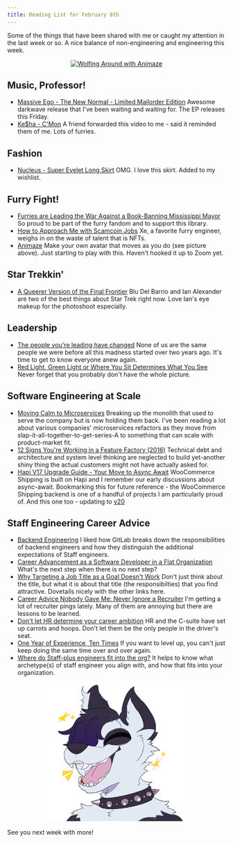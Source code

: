 ```yaml
---
title: Reading List for February 8th
---
```


Some of the things that have been shared with me or caught my attention in the last week or so. A nice balance of non-engineering and engineering this week.

<p style="text-align: center;">
<a data-flickr-embed="true" href="https://www.flickr.com/photos/allenreloaded/51869176029/in/dateposted-public/" title="Wolfing Around with Animaze"><img src="https://live.staticflickr.com/65535/51869176029_6f933447e9.jpg" width="490" height="500" alt="Wolfing Around with Animaze"></a><script async src="//embedr.flickr.com/assets/client-code.js" charset="utf-8"></script>
</p>

## Music, Professor!
- [Massive Ego - The New Normal - Limited Mailorder Edition](https://www.outoflineshop.de/back-catalogue/m/massive-ego-the-new-normal-limited-mailorder-edition-cd-ep-button-set.html) Awesome darkwave release that I've been waiting and waiting for. The EP releases this Friday.
- [Ke$ha - C'Mon](https://www.youtube.com/watch?v=c8A4QVop3-8&t=1s) A friend forwarded this video to me - said it reminded them of me. Lots of furries.

## Fashion
- [Nucleus - Super Eyelet Long Skirt](https://trippnyc.com/collections/bottoms/products/super-eyelet-long-skirt-1) OMG. I love this skirt. Added to my wishlist.

## Furry Fight!
- [Furries are Leading the War Against a Book-Banning Mississippi Mayor](https://www.vice.com/en/article/wxdpen/mississippi-furry-book-banning) So proud to be part of the furry fandom and to support this library.
- [How to Approach Me with Scamcoin Jobs](https://christine.website/blog/scamcoin-jobs-2022-02-01) Xe, a favorite furry engineer, weighs in on the waste of talent that is NFTs.
- [Animaze](https://www.animaze.us/) Make your own avatar that moves as you do (see picture above). Just starting to play with this. Haven't hooked it up to Zoom yet.

## Star Trekkin'
- [A Queerer Version of the Final Frontier](https://twitter.com/outmagazine/status/1490713649287245838?s=21) Blu Del Barrio and Ian Alexander are two of the best things about Star Trek right now. Love Ian's eye makeup for the photoshoot especially.

## Leadership
- [The people you're leading have changed](https://andreamiddleton.blog/2022/01/28/the-people-youre-leading-have-changed/) None of us are the same people we were before all this madness started over two years ago. It's time to get to know everyone anew again.
- [Red Light, Green Light or Where You Sit Determines What You See](https://jamessevedge.com/articles/red-light-green-light/) Never forget that you probably don't have the whole picture.

## Software Engineering at Scale
- [Moving Calm to Microservices](https://eng.calm.com/posts/moving-calm-to-microservices) Breaking up the monolith that used to serve the company but is now holding them back. I've been reading a lot about various companies' microservices refactors as they move from slap-it-all-together-to-get-series-A to something that can scale with product-market fit.
- [12 Signs You're Working in a Feature Factory (2016)](https://cutle.fish/blog/12-signs-youre-working-in-a-feature-factory) Technical debt and architecture and system level thinking are neglected to build yet-another shiny thing the actual customers might not have actually asked for.
- [Hapi V17 Upgrade Guide - Your Move to Async Await](https://futurestud.io/tutorials/hapi-v17-upgrade-guide-your-move-to-async-await) WooCommerce Shipping is built on Hapi and I remember our early discussions about async-await. Bookmarking this for future reference - the WooCommerce Shipping backend is one of a handful of projects I am particularly proud of. And this one too - updating to [v20](https://github.com/hapijs/hapi/issues/4138)

## Staff Engineering Career Advice
- [Backend Engineering](https://about.gitlab.com/job-families/engineering/backend-engineer/#staff-developer) I liked how GitLab breaks down the responsibilities of backend engineers and how they distinguish the additional expectations of Staff engineers.
- [Career Advancement as a Software Developer in a Flat Organization](https://ask.metafilter.com/314100/Career-advancement-as-a-software-developer-in-a-flat-organization/amp) What's the next step when there is no next step?
- [Why Targeting a Job Title as a Goal Doesn't Work](https://greenleafcoach.com/2021/12/16/why-targeting-a-job-title-as-a-goal-doesnt-work-sharmins-interview-with-ascend-global-media/) Don't just think about the title, but what it is about that title (the responsibilties) that you find attractive. Dovetails nicely with the other links here.
- [Career Advice Nobody Gave Me: Never Ignore a Recruiter](https://index.medium.com/career-advice-nobody-gave-me-never-ignore-a-recruiter-4474eac9556) I'm getting a lot of recruiter pings lately. Many of them are annoying but there are lessons to be learned.
- [Don't let HR determine your career ambition](https://junglegym.substack.com/p/career-ambition) HR and the C-suite have set up carrots and hoops. Don't let them be the only people in the driver's seat.
- [One Year of Experience, Ten Times](https://www.reddit.com/r/ExperiencedDevs/comments/sltu6r/20_yoe_11_at_current_job_staff_eng_interviewing/) If you want to level up, you can't just keep doing the same time over and over again.
- [Where do Staff-plus engineers fit into the org?](https://staffeng.com/guides/where-should-staff-plus-eng-report) It helps to know what archetype(s) of staff engineer you align with, and how that fits into your organization.

<p style="text-align: center;">
<img src="/images/Excited_PandamusRex.png" width="320">
</p>

See you next week with more!